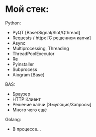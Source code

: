 # Мой стек:
        
Python:        
+ PyQT [Base/Signal/Slot/Qthread]
+ Requests / httpx [С решением капчи]
+ Async
+ Multiprocessing, Threading
+ ThreadPoolExecutor
+ Re
+ Pyinstaller
+ Subprocess
+ Aiogram [Base]

BAS:
+ Браузер
+ HTTP Клиент
+ Решение капчи [Эмуляция/Запросы]
+ Много чего ещё

Golang:
* В процессе...
